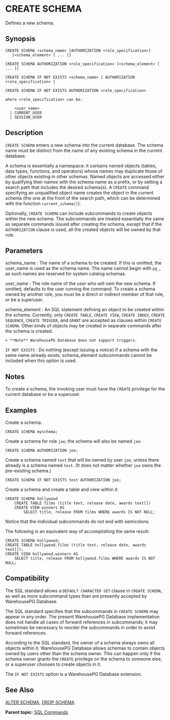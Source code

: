 # CREATE SCHEMA 

Defines a new schema.

## <a id="section2"></a>Synopsis 

``` {#sql_command_synopsis}
CREATE SCHEMA <schema_name> [AUTHORIZATION <role_specification>] 
   [<schema_element> [ ... ]]

CREATE SCHEMA AUTHORIZATION <role_specification> [<schema_element> [ ... ]]

CREATE SCHEMA IF NOT EXISTS <schema_name> [ AUTHORIZATION <role_specification> ]

CREATE SCHEMA IF NOT EXISTS AUTHORIZATION <role_specification>

where <role_specification> can be:

    <user_name>
  | CURRENT_USER
  | SESSION_USER
```

## <a id="section3"></a>Description 

`CREATE SCHEMA` enters a new schema into the current database. The schema name must be distinct from the name of any existing schema in the current database.

A schema is essentially a namespace: it contains named objects \(tables, data types, functions, and operators\) whose names may duplicate those of other objects existing in other schemas. Named objects are accessed either by qualifying their names with the schema name as a prefix, or by setting a search path that includes the desired schema\(s\). A `CREATE` command specifying an unqualified object name creates the object in the current schema \(the one at the front of the search path, which can be determined with the function `current_schema()`\).

Optionally, `CREATE SCHEMA` can include subcommands to create objects within the new schema. The subcommands are treated essentially the same as separate commands issued after creating the schema, except that if the `AUTHORIZATION` clause is used, all the created objects will be owned by that role.

## <a id="section4"></a>Parameters 

schema\_name
:   The name of a schema to be created. If this is omitted, the user\_name is used as the schema name. The name cannot begin with `pg_`, as such names are reserved for system catalog schemas.

user\_name
:   The role name of the user who will own the new schema. If omitted, defaults to the user running the command. To create a schema owned by another role, you must be a direct or indirect member of that role, or be a superuser.

schema\_element
:   An SQL statement defining an object to be created within the schema. Currently, only `CREATE TABLE`, `CREATE VIEW`, `CREATE INDEX`, `CREATE SEQUENCE`, `CREATE TRIGGER`, and `GRANT` are accepted as clauses within `CREATE SCHEMA`. Other kinds of objects may be created in separate commands after the schema is created.

    > **Note** WarehousePG Database does not support triggers.

`IF NOT EXISTS`
:   Do nothing \(except issuing a notice\) if a schema with the same name already exists. schema\_element subcommands cannot be included when this option is used.

## <a id="section5"></a>Notes 

To create a schema, the invoking user must have the `CREATE` privilege for the current database or be a superuser.

## <a id="section6"></a>Examples 

Create a schema:

```
CREATE SCHEMA myschema;
```

Create a schema for role `joe`; the schema will also be named `joe`:

```
CREATE SCHEMA AUTHORIZATION joe;
```

Create a schema named `test` that will be owned by user `joe`, unless there already is a schema named `test`. \(It does not matter whether `joe` owns the pre-existing schema.\)

```
CREATE SCHEMA IF NOT EXISTS test AUTHORIZATION joe;
```

Create a schema and create a table and view within it:

```
CREATE SCHEMA hollywood
    CREATE TABLE films (title text, release date, awards text[])
    CREATE VIEW winners AS
        SELECT title, release FROM films WHERE awards IS NOT NULL;
```

Notice that the individual subcommands do not end with semicolons.

The following is an equivalent way of accomplishing the same result:

```
CREATE SCHEMA hollywood;
CREATE TABLE hollywood.films (title text, release date, awards text[]);
CREATE VIEW hollywood.winners AS
    SELECT title, release FROM hollywood.films WHERE awards IS NOT NULL;
```

## <a id="section7"></a>Compatibility 

The SQL standard allows a `DEFAULT CHARACTER SET` clause in `CREATE SCHEMA`, as well as more subcommand types than are presently accepted by WarehousePG Database.

The SQL standard specifies that the subcommands in `CREATE SCHEMA` may appear in any order. The present WarehousePG Database implementation does not handle all cases of forward references in subcommands; it may sometimes be necessary to reorder the subcommands in order to avoid forward references.

According to the SQL standard, the owner of a schema always owns all objects within it. WarehousePG Database allows schemas to contain objects owned by users other than the schema owner. This can happen only if the schema owner grants the `CREATE` privilege on the schema to someone else, or a superuser chooses to create objects in it.

The `IF NOT EXISTS` option is a WarehousePG Database extension.

## <a id="section8"></a>See Also 

[ALTER SCHEMA](ALTER_SCHEMA.html), [DROP SCHEMA](DROP_SCHEMA.html)

**Parent topic:** [SQL Commands](../sql_commands/sql_ref.html)

